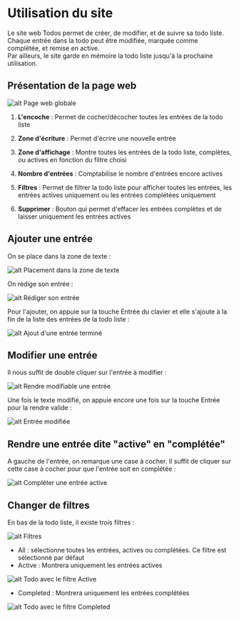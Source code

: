 # Utilisation du site
Le site web Todos permet de créer, de modifier, et de suivre sa todo liste. Chaque entrée dans la todo peut être modifiée, marquée comme complétée, et remise en active. <br />
Par ailleurs, le site garde en mémoire la todo liste jusqu'à la prochaine utilisation. 

## Présentation de la page web
![alt Page web globale](img/global.png)
1. __L'encoche__ : Permet de cocher/décocher toutes les entrées de la todo liste

2. __Zone d'écriture__ : Permet d'écrire une nouvelle entrée

3. __Zone d'affichage__ : Montre toutes les entrées de la todo liste, complètes, ou actives en fonction du filtre choisi

4. __Nombre d'entrées__ : Comptabilise le nombre d'entrées encore actives

5. __Filtres__ : Permet de filtrer la todo liste pour afficher toutes les entrées, les entrées actives uniquement ou les entrées complétées uniquement

6. __Supprimer__ : Bouton qui permet d'effacer les entrées complètes et de laisser uniquement les entrées actives

## Ajouter une entrée
On se place dans la zone de texte : 

![alt Placement dans la zone de texte](img/ajoutEntreeBefore.png)

On rédige son entrée : 

![alt Rédiger son entrée](img/ajoutEntreePendant.png)

Pour l'ajouter, on appuie sur la touche Entrée du clavier et elle s'ajoute à la fin de la liste des entrées de la todo liste : 

![alt Ajout d'une entrée terminé](img/ajoutEntreeApres.png)

## Modifier une entrée 

Il nous suffit de double cliquer sur l'entrée à modifier : 

![alt Rendre modifiable une entrée](img/modifEntreePendant.png)

Une fois le texte modifié, on appuie encore une fois sur la touche Entrée pour la rendre valide :

![alt Entrée modifiée](img/modifEntreeApres.png)

## Rendre une entrée dite "active" en "complétée"

A gauche de l'entrée, on remarque une case à cocher. Il suffit de cliquer sur cette case à cocher pour que l'entrée soit en complétée : 

![alt Compléter une entrée active](img/entreeComplete.png)

## Changer de filtres

En bas de la todo liste, il existe trois filtres :

![alt Filtres](img/vues.png)

* All : sélectionne toutes les entrées, actives ou complétées. Ce filtre est sélectionné par défaut
* Active : Montrera uniquement les entrées actives 

![alt Todo avec le filtre Active](img/vueActive.png)

* Completed : Montrera uniquement les entrées complétées

![alt Todo avec le filtre Completed](img/vueComplete.png)
